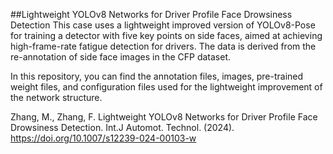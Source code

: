 ##Lightweight YOLOv8 Networks for Driver Profile Face Drowsiness Detection
This case uses a lightweight improved version of YOLOv8-Pose for training a detector with five key points on side faces, aimed at achieving high-frame-rate fatigue detection for drivers. The data is derived from the re-annotation of side face images in the CFP dataset.

In this repository, you can find the annotation files, images, pre-trained weight files, and configuration files used for the lightweight improvement of the network structure.

Zhang, M., Zhang, F. Lightweight YOLOv8 Networks for Driver Profile Face Drowsiness Detection. Int.J Automot. Technol. (2024). https://doi.org/10.1007/s12239-024-00103-w
